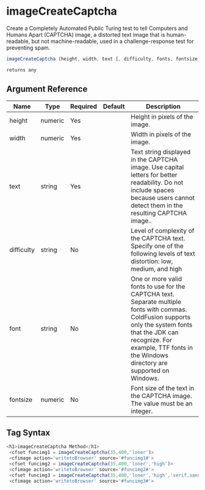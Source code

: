 # imageCreateCaptcha

Create a Completely Automated Public Turing test to tell Computers and Humans Apart (CAPTCHA) image, a distorted text image that is human-readable, but not machine-readable, used in a challenge-response test for preventing spam.

```javascript
imageCreateCaptcha (height, width, text [, difficulty, fonts, fontsize)
```

```javascript
returns any
```

## Argument Reference

| Name | Type | Required | Default | Description |
| --- | --- | --- | --- | --- |
| height | numeric | Yes |  | Height in pixels of the image. |
| width | numeric | Yes |  | Width in pixels of the image. |
| text | string | Yes |  | Text string displayed in the CAPTCHA image. Use capital letters for better readability. Do not include spaces because users cannot detect them in the resulting CAPTCHA image.. |
| difficulty | string | No |  | Level of complexity of the CAPTCHA text. Specify one of the following levels of text distortion: low, medium, and high |
| font | string | No |  | One or more valid fonts to use for the CAPTCHA text. Separate multiple fonts with commas. ColdFusion supports only the system fonts that the JDK can recognize. For example, TTF fonts in the Windows directory are supported on Windows. |
| fontsize | numeric | No |  | Font size of the text in the CAPTCHA image. The value must be an integer. |

## Tag Syntax

```javascript
<h1>imageCreateCaptcha Method</h1> 
 <cfset funcimg1 = imageCreateCaptcha(35,400,'loner')>
 <cfimage action='writetoBrowser' source='#funcimg1#'>
 <cfset funcimg2 = imageCreateCaptcha(35,400,'loner','high')>
 <cfimage action='writetoBrowser' source='#funcimg2#'>
 <cfset funcimg3 = imageCreateCaptcha(35,400,'loner','high','serif,sansserif', '24')>
 <cfimage action='writetoBrowser' source='#funcimg3#'>
```
